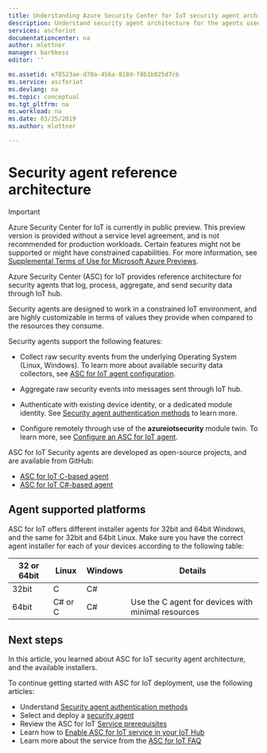 ```yaml
---
title: Understanding Azure Security Center for IoT security agent architecture Preview| Microsoft Docs
description: Understand security agent architecture for the agents used in the Azure Security Center for IoT service.
services: ascforiot
documentationcenter: na
author: mlottner
manager: barbkess
editor: ''

ms.assetid: e78523ae-d70a-456a-818d-f8b1b025d7cb
ms.service: ascforiot
ms.devlang: na
ms.topic: conceptual
ms.tgt_pltfrm: na
ms.workload: na
ms.date: 03/25/2019
ms.author: mlottner

---
```

# Security agent reference architecture

> [!IMPORTANT]
> Azure Security Center for IoT is currently in public preview.
> This preview version is provided without a service level agreement, and is not recommended for production workloads. Certain features might not be supported or might have constrained capabilities. 
> For more information, see [Supplemental Terms of Use for Microsoft Azure Previews](https://azure.microsoft.com/support/legal/preview-supplemental-terms/).


Azure Security Center (ASC) for IoT provides reference architecture for security agents that log, process, aggregate, and send security data through IoT hub.

Security agents are designed to work in a constrained IoT environment, and are highly customizable in terms of values they provide when compared to the resources they consume.

Security agents support the following features:

- Collect raw security events from the underlying Operating System (Linux, Windows). To learn more about available security data collectors, see [ASC for IoT agent configuration](how-to-agent-configuration.md).

- Aggregate raw security events into messages sent through IoT hub.

- Authenticate with existing device identity, or a dedicated module identity. See [Security agent authentication methods](concept-security-agent-authentication-methods.md) to learn more.

- Configure remotely through use of the **azureiotsecurity** module twin. To learn more, see [Configure an ASC for IoT agent](how-to-agent-configuration.md).

ASC for IoT Security agents are developed as open-source projects, and are available from GitHub: 

- [ASC for IoT C-based agent](https://github.com/Azure/Azure-IoT-Security-Agent-C) 
- [ASC for IoT C#-based agent](https://github.com/Azure/Azure-IoT-Security-Agent-CS)

## Agent supported platforms

ASC for IoT offers different installer agents for 32bit and 64bit Windows, and the same for 32bit and 64bit Linux. Make sure you have the correct agent installer for each of your devices according to the following table:

| 32 or 64bit | Linux | Windows |    Details|
|----------|----------------------------------------------|-------------|-------------------------------------------|
| 32bit  | C  | C#  ||
| 64bit  | C# or C           | C#      | Use the C agent for devices with minimal resources|

## Next steps

In this article, you learned about ASC for IoT security agent architecture, and the available installers.

To continue getting started with ASC for IoT deployment, use the following articles:

- Understand [Security agent authentication methods](concept-security-agent-authentication-methods.md)
- Select and deploy a [security agent](how-to-deploy-agent.md)
- Review the ASC for IoT [Service prerequisites](service-prerequisites.md)
- Learn how to [Enable ASC for IoT service in your IoT Hub](quickstart-onboard-iot-hub.md)
- Learn more about the service from the [ASC for IoT FAQ](resources-frequently-asked-questions.md)
